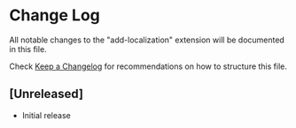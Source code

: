 # Change Log

All notable changes to the "add-localization" extension will be documented in this file.

Check [Keep a Changelog](http://keepachangelog.com/) for recommendations on how to structure this file.

## [Unreleased]

- Initial release